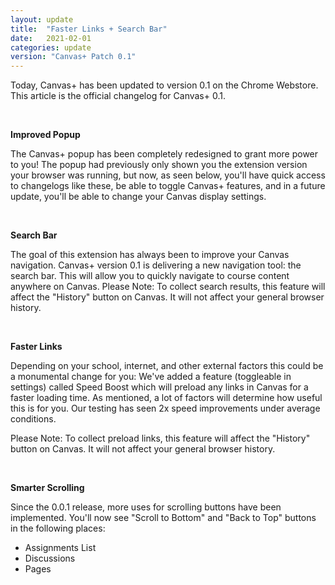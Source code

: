 ```yaml
---
layout: update
title:  "Faster Links + Search Bar"
date:   2021-02-01
categories: update
version: "Canvas+ Patch 0.1"
---
```

Today, Canvas+ has been updated to version 0.1 on the Chrome Webstore. This article is the official changelog for Canvas+ 0.1.

<br>

**Improved Popup**

The Canvas+ popup has been completely redesigned to grant more power to you! The popup had previously only shown you the extension version your browser was running, but now, as seen below, you'll have quick access to changelogs like these, be able to toggle Canvas+ features, and in a future update, you'll be able to change your Canvas display settings.

<br>

**Search Bar**

The goal of this extension has always been to improve your Canvas navigation. Canvas+ version 0.1 is delivering a new navigation tool: the search bar. This will allow you to quickly navigate to course content anywhere on Canvas. Please Note: To collect search results, this feature will affect the "History" button on Canvas. It will not affect your general browser history.

<br>

**Faster Links**

Depending on your school, internet, and other external factors this could be a monumental change for you: We've added a feature (toggleable in settings) called Speed Boost which will preload any links in Canvas for a faster loading time. As mentioned, a lot of factors will determine how useful this is for you. Our testing has seen 2x speed improvements under average conditions.

Please Note: To collect preload links, this feature will affect the "History" button on Canvas. It will not affect your general browser history.

<br>

**Smarter Scrolling**

Since the 0.0.1 release, more uses for scrolling buttons have been implemented. You'll now see "Scroll to Bottom" and "Back to Top" buttons in the following places:


- Assignments List
- Discussions
- Pages
